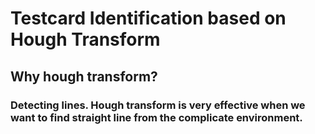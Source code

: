 # Testcard Identification based on Hough Transform

## Why  hough transform?

### Detecting lines. Hough transform is very effective when we want to find straight line from the complicate environment. 

